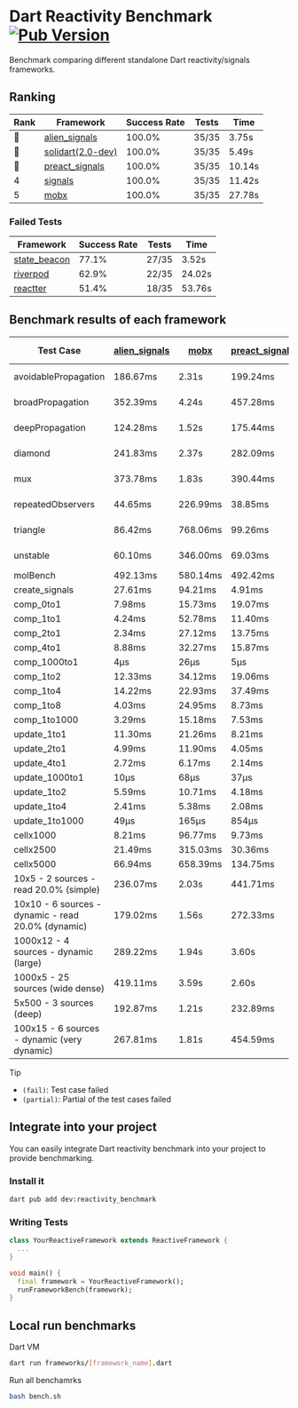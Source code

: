 # Dart Reactivity Benchmark [![Pub Version](https://img.shields.io/pub/v/reactivity_benchmark)](https://pub.dev/packages/reactivity_benchmark)

Benchmark comparing different standalone Dart reactivity/signals frameworks.

## Ranking

<!-- ranking start -->
| Rank | Framework | Success Rate | Tests | Time |
|------|-----------|--------------|-------|------|
| 🥇 | [alien_signals](https://github.com/medz/alien-signals-dart) | 100.0% | 35/35 | 3.75s |
| 🥈 | [solidart(2.0-dev)](https://github.com/nank1ro/solidart/tree/dev) | 100.0% | 35/35 | 5.49s |
| 🥉 | [preact_signals](https://pub.dev/packages/preact_signals) | 100.0% | 35/35 | 10.14s |
| 4 | [signals](https://github.com/rodydavis/signals.dart) | 100.0% | 35/35 | 11.42s |
| 5 | [mobx](https://github.com/mobxjs/mobx.dart) | 100.0% | 35/35 | 27.78s |

<!-- ranking end -->

### **Failed Tests**

<!-- fail start -->
| Framework | Success Rate | Tests | Time |
|-----------|--------------|-------|------|
| [state_beacon](https://github.com/jinyus/dart_beacon) | 77.1% | 27/35 | 3.52s |
| [riverpod](https://github.com/rrousselGit/riverpod) | 62.9% | 22/35 | 24.02s |
| [reactter](https://github.com/2devs-team/reactter) | 51.4% | 18/35 | 53.76s |

<!-- fail end -->

## Benchmark results of each framework

<!-- test-case start -->
| Test Case | [alien_signals](https://github.com/medz/alien-signals-dart) | [mobx](https://github.com/mobxjs/mobx.dart) | [preact_signals](https://pub.dev/packages/preact_signals) | [reactter](https://github.com/2devs-team/reactter) | [riverpod](https://github.com/rrousselGit/riverpod) | [signals](https://github.com/rodydavis/signals.dart) | [solidart(2.0-dev)](https://github.com/nank1ro/solidart/tree/dev) | [state_beacon](https://github.com/jinyus/dart_beacon) |
|---|---|---|---|---|---|---|---|---|
| avoidablePropagation | 186.67ms | 2.31s | 199.24ms | 1.25s | 1.49s | 220.35ms | 275.98ms | 154.84ms (fail) |
| broadPropagation | 352.39ms | 4.24s | 457.28ms | 4.99s | 83.64ms (fail) | 444.80ms | 503.96ms | 6.21ms (fail) |
| deepPropagation | 124.28ms | 1.52s | 175.44ms | 4.00s | 1.98s (fail) | 171.46ms | 175.62ms | 143.01ms (fail) |
| diamond | 241.83ms | 2.37s | 282.09ms | 14.03s (fail) | 2.72s (fail) | 293.19ms | 348.29ms | 188.11ms (fail) |
| mux | 373.78ms | 1.83s | 390.44ms | 1.02s | 575.06ms (fail) | 412.14ms | 440.61ms | 192.48ms (fail) |
| repeatedObservers | 44.65ms | 226.99ms | 38.85ms | 9.74s | 387.02ms (fail) | 46.32ms | 79.05ms | 52.45ms (fail) |
| triangle | 86.42ms | 768.06ms | 99.26ms | 4.52s | 953.38ms (fail) | 105.13ms | 118.57ms | 77.36ms (fail) |
| unstable | 60.10ms | 346.00ms | 69.03ms | 7.64s | 619.15ms (fail) | 74.42ms | 93.94ms | 339.96ms (fail) |
| molBench | 492.13ms | 580.14ms | 492.42ms | 5.90s | 13.03ms | 491.19ms | 492.92ms | 1.31ms |
| create_signals | 27.61ms | 94.21ms | 4.91ms | 13.34ms | 25.47ms | 27.79ms | 79.78ms | 70.39ms |
| comp_0to1 | 7.98ms | 15.73ms | 19.07ms | 13.68ms | 15.18ms | 12.71ms | 27.07ms | 65.13ms |
| comp_1to1 | 4.24ms | 52.78ms | 11.40ms | 99.56ms | 24.62ms | 32.77ms | 49.39ms | 56.14ms |
| comp_2to1 | 2.34ms | 27.12ms | 13.75ms | 72.37ms | 24.86ms | 17.19ms | 37.67ms | 37.93ms |
| comp_4to1 | 8.88ms | 32.27ms | 15.87ms | 85.23ms | 5.61ms | 2.30ms | 10.30ms | 17.09ms |
| comp_1000to1 | 4μs | 26μs | 5μs | 59.32ms | 5μs | 6μs | 15μs | 42μs |
| comp_1to2 | 12.33ms | 34.12ms | 19.06ms | 66.89ms | 13.24ms | 20.45ms | 38.95ms | 46.58ms |
| comp_1to4 | 14.22ms | 22.93ms | 37.49ms | 99.18ms | 28.87ms | 14.10ms | 15.76ms | 44.82ms |
| comp_1to8 | 4.03ms | 24.95ms | 8.73ms | 116.37ms | 6.91ms | 9.81ms | 22.77ms | 43.31ms |
| comp_1to1000 | 3.29ms | 15.18ms | 7.53ms | 47.90ms | 6.00ms | 4.83ms | 15.30ms | 37.93ms |
| update_1to1 | 11.30ms | 21.26ms | 8.21ms | N/A | 93.25ms | 9.26ms | 16.23ms | 5.73ms |
| update_2to1 | 4.99ms | 11.90ms | 4.05ms | N/A | 46.91ms | 4.64ms | 8.01ms | 2.88ms |
| update_4to1 | 2.72ms | 6.17ms | 2.14ms | N/A | 22.81ms | 2.29ms | 4.08ms | 1.47ms |
| update_1000to1 | 10μs | 68μs | 37μs | N/A | 193μs | 23μs | 42μs | 14μs |
| update_1to2 | 5.59ms | 10.71ms | 4.18ms | N/A | 47.15ms | 4.91ms | 8.14ms | 2.94ms |
| update_1to4 | 2.41ms | 5.38ms | 2.08ms | N/A | 22.85ms | 2.29ms | 4.05ms | 1.47ms |
| update_1to1000 | 49μs | 165μs | 854μs | N/A | 105μs | 45μs | 151μs | 372μs |
| cellx1000 | 8.21ms | 96.77ms | 9.73ms | N/A | N/A | 9.80ms | 17.15ms | 6.07ms |
| cellx2500 | 21.49ms | 315.03ms | 30.36ms | N/A | N/A | 60.24ms | 83.84ms | 32.37ms |
| cellx5000 | 66.94ms | 658.39ms | 134.75ms | N/A | N/A | 120.95ms | 191.29ms | 96.92ms |
| 10x5 - 2 sources - read 20.0% (simple) | 236.07ms | 2.03s | 441.71ms | N/A | 2.46s | 512.20ms | 346.64ms | 250.20ms |
| 10x10 - 6 sources - dynamic - read 20.0% (dynamic) | 179.02ms | 1.56s | 272.33ms | N/A | 1.62s (partial) | 278.51ms | 249.55ms | 206.21ms |
| 1000x12 - 4 sources - dynamic (large) | 289.22ms | 1.94s | 3.60s | N/A | 2.62s (partial) | 3.76s | 488.29ms | 358.31ms |
| 1000x5 - 25 sources (wide dense) | 419.11ms | 3.59s | 2.60s | N/A | 4.39s | 3.54s | 589.90ms | 510.25ms |
| 5x500 - 3 sources (deep) | 192.87ms | 1.21s | 232.89ms | N/A | 1.73s | 228.14ms | 255.76ms | 203.84ms |
| 100x15 - 6 sources - dynamic (very dynamic) | 267.81ms | 1.81s | 454.59ms | N/A | 1.98s (partial) | 487.26ms | 397.16ms | 261.55ms |

<!-- test-case end -->

> [!TIP]
> - `(fail)`: Test case failed
> - `(partial)`: Partial of the test cases failed

## Integrate into your project

You can easily integrate Dart reactivity benchmark into your project to provide benchmarking.

### Install it

```bash
dart pub add dev:reactivity_benchmark
```

### Writing Tests

```dart
class YourReactiveFramework extends ReactiveFramework {
  ...
}

void main() {
  final framework = YourReactiveFramework();
  runFrameworkBench(framework);
}
```

## Local run benchmarks

Dart VM
```bash
dart run frameworks/[framework_name].dart
```

Run all benchamrks
```bash
bash bench.sh
```
